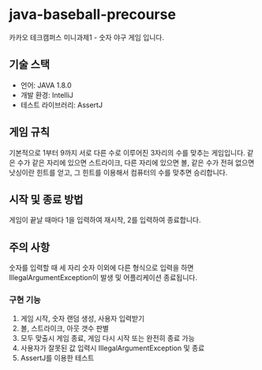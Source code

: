 # java-baseball-precourse

카카오 테크캠퍼스 미니과제1 - 숫자 야구 게임 입니다.

## 기술 스택
- 언어: JAVA 1.8.0
- 개발 환경: IntelliJ
- 테스트 라이브러리: AssertJ

## 게임 규칙
기본적으로 1부터 9까지 서로 다른 수로 이루어진 3자리의 수를 맞추는 게임입니다.
같은 수가 같은 자리에 있으면 스트라이크, 다른 자리에 있으면 볼, 같은 수가 전혀 없으면 낫싱이란 힌트를 얻고, 그 힌트를 이용해서 컴퓨터의 수를 맞추면 승리합니다.

## 시작 및 종료 방법
게임이 끝날 때마다 1을 입력하여 재시작, 2를 입력하여 종료합니다.

## 주의 사항
숫자를 입력할 때 세 자리 숫자 이외에 다른 형식으로 입력을 하면 IllegalArgumentException이 발생 및 어플리케이션 종료됩니다.

### 구현 기능
1. 게임 시작, 숫자 랜덤 생성, 사용자 입력받기
2. 볼, 스트라이크, 아웃 갯수 판별
3. 모두 맞출시 게임 종료, 게임 다시 시작 또는 완전히 종료 가능
4. 사용자가 잘못된 값 입력시 IllegalArgumentException 및 종료
5. AssertJ를 이용한 테스트

